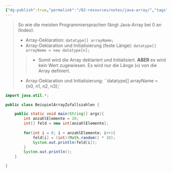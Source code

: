 ```yaml
---
{"dg-publish":true,"permalink":"/02-resources/notes/java-array/","tags":["code/java/array"],"updated":"2024-09-23T14:07:52.625+02:00"}
---
```


>So wie die meisten Programmiersprachen fängt Java-Array bei 0 an (Index).
>- Array-Deklaration: `datatype[] arrayName;`
>- Array-Deklaration und Initialisierung (feste Länge): `datatype[] arrayName = new datatype[n];`
>>- Somit wird die Array deklariert und Initialisiert. **ABER**  es wird kein Wert zugewiesen. Es wird nur die Länge (`n`) von die Array definiert.
>- Array-Deklaration und Initialisierung: ``datatype[] arrayName = {n0, n1, n2, n3};`

```java
import java.util.*;

public class BeispielArrayZufallszahlen {

	public static void main(String[] args){
		int anzahlElemente = 20;
		int[] feld = new int[anzahlElemente];
		
		for(int i = 0; i < anzahlElemente; i++){
			feld[i] = (int)(Math.random() * 10);
			System.out.println(feld[i]);
		}
		System.out.println();  
	}

}
```
